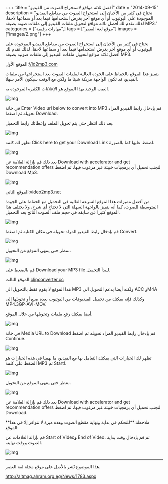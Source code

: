 +++
title = "أفضل ثلاثة مواقع لاستخراج الصوت من الفيديو"
date = "2014-09-15"
description = "نحتاج في كثير من الأحيان إلى استخراج الصوت من مقاطع الفيديو الموجودة على اليوتيوب أو أي موقع آخر بغرض استخدامها فيما بعد أو سماعها لاحقا، لذلك نقدم لك أفضل ثلاثة مواقع لتحويل ملفات الفيديو إلى ملفات صوتة بصيغة MP3."
categories = ["مهارات رقمية",]
tags = ["موقع لغة العصر"]
images = ["images/2.png"]
+++

نحتاج في كثير من الأحيان إلى استخراج الصوت من مقاطع الفيديو الموجودة على اليوتيوب أو أي موقع آخر بغرض استخدامها فيما بعد أو سماعها لاحقا، لذلك نقدم لك أفضل ثلاثة مواقع لتحويل ملفات الفيديو إلى ملفات صوتيه بصيغة MP3.

الموقع الأول:[Vid2mp3.com](http://www.vidtomp3.com/)

يتميز هذا الموقع بالحفاظ على الجودة العالية لملفات الصوت بعد استخراجها من ملفات الفيديو، قد تكون الواجهة مربكة شيئا ما ولكن مع الوقت سيكون الأمر سهلا.

العيب الوحيد بهذا الموقع هو الإعلانات الكثيرة الموجودة به.

![img](images/2.png)

في خانة Enter Video url below to convert into MP3 قم بإدخال رابط الفيديو المراد تحويله ثم اضغط Download.

بعد ذلك انتظر حتى يتم تحويل الملف وإعطائك رابط التحميل.

![img](images/3.png)



تظهر لك كلمة Click here to get your Download Link اضغط عليها كما بالصورة.

![img](images/4.png)



بعد ذلك قم بإزالة العلامة عن Download with accelerator and get recommendation offers لتجنب تحميل أي برمجيات خبيثة غير مرغوب فيها، ثم اضغط Download Mp3.

![img](images/5.png)



الموقع الثاني:[video2mp3.net](http://www.video2mp3.net)

من أفضل مميزات هذا الموقع السرعة العالية في التحميل مع الحفاظ على الجودة المتوسطة للصوت، كما أنه يتميز بالواجهة السهلة التي لا تحتاج أي شرح، ولا يختلف هذا الموقع كثيرا عن سابقه في حجم ملف الصوت الناتج بعد التحميل.

![img](images/6.png)



قم بإدخال رابط الفيديو المراد تحويله في مكان الكتابة ثم اضغط Convert.

![img](images/7.png)



ننتظر حتى ينتهي الموقع من التحويل.

![img](images/8.png)

قم بالضغط على Download your MP3 file ليبدأ التحميل.

الموقع الثالث:[clipconverter.cc](http://www.clipconverter.cc/)

هذا الموقع لا يقوم فقط بالتحويل الى MP3 ولكنه أيضا يدعم التحويل الى ACC وM4A

وكذلك فإنه يمكنك من تحميل الفيديوهات من اليوتيوب بعدة صيغ أو تحويلها إلى MP4.3GP-AVI-MOV.

أيضا يمكنك رفع ملفات وتحويلها من خلال الموقع.

![img](images/9.png)



في خانة Media URL to Download قم بإدخال رابط الفيديو المراد تحويله ثم اضغط Continue.

![img](images/10.png)



تظهر لك الخيارات التي يمكنك التعامل بها مع الفيديو، ما يهمنا في هذه الخيارات هو الضغط على كلمة MP3 ثم Start!.

![img](images/11.png)



ننتظر حتى ينتهي الموقع من التحويل.

![img](images/12.png)



بعد ذلك قم بإزالة العلامة عن Download with accelerator and get recommendation offers لتجنب تحميل أي برمجيات خبيثة غير مرغوب فيها، ثم اضغط Download.

**ملاحظة:**للتحكم في بداية ونهاية مقطع الصوت وهذه ميزة لا تتوافر إلا في هذا الموقع:

قم بإزالة العلامات عن Start of Video**و** End of Video، ثم قم بإدخال وقت بداية الصوت ووقت نهايته.

![img](images/13.png)

---
هذا الموضوع نٌشر باﻷصل على موقع مجلة لغة العصر.

http://aitmag.ahram.org.eg/News/1783.aspx
